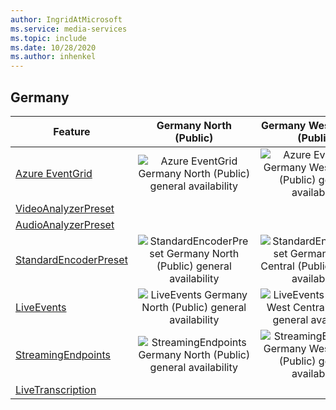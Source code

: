 ```yaml
---
author: IngridAtMicrosoft
ms.service: media-services 
ms.topic: include
ms.date: 10/28/2020
ms.author: inhenkel
---
```


<!--Feature availability in region-->
## Germany

| Feature | Germany North (Public) | Germany West Central (Public) |
| --- | :---: | :---: |
| [Azure EventGrid](../monitoring/reacting-to-media-services-events.md) |![Azure EventGrid Germany North (Public) general availability](../media/azure-clouds-regions/ga.svg) |![Azure EventGrid Germany West Central (Public) general availability](../media/azure-clouds-regions/ga.svg) |
| [VideoAnalyzerPreset](../analyze-video-audio-files-concept.md) | | |
| [AudioAnalyzerPreset](../analyze-video-audio-files-concept.md) | | |
| [StandardEncoderPreset](../encode-concept.md) | ![StandardEncoderPreset Germany North (Public) general availability](../media/azure-clouds-regions/ga.svg) |![StandardEncoderPreset Germany West Central (Public) general availability](../media/azure-clouds-regions/ga.svg) |
| [LiveEvents](../stream-live-streaming-concept.md) | ![LiveEvents Germany North (Public) general availability](../media/azure-clouds-regions/ga.svg) |![LiveEvents Germany West Central (Public) general availability](../media/azure-clouds-regions/ga.svg) |
| [StreamingEndpoints](../streaming-endpoint-concept.md) | ![StreamingEndpoints Germany North (Public) general availability](../media/azure-clouds-regions/ga.svg) |![StreamingEndpoints Germany West Central (Public) general availability](../media/azure-clouds-regions/ga.svg) |
| [LiveTranscription](../live-event-live-transcription-how-to.md) |  | |
